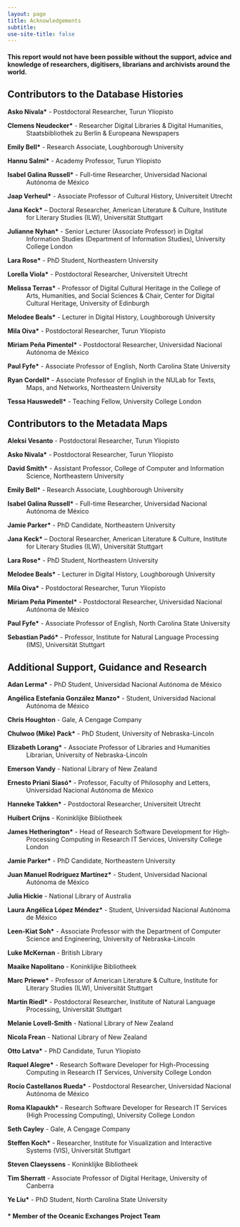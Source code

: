 ```yaml
---
layout: page
title: Acknowledgements
subtitle: 
use-site-title: false
---
```


<style>

li {
	list-style: none;
}

p {
  padding-left: 42px ;
  text-indent: -42px ;
} 

</style>


#### This report would not have been possible without the support, advice and knowledge of researchers, digitisers, librarians and archivists around the world.

## Contributors to the Database Histories

**Asko Nivala\*** - Postdoctoral Researcher, Turun Yliopisto  

**Clemens Neudecker\*** - Researcher Digital Libraries & Digital Humanities, Staatsbibliothek zu Berlin & Europeana Newspapers  

**Emily Bell\*** - Research Associate, Loughborough University  

**Hannu Salmi\*** - Academy Professor, Turun Yliopisto  

**Isabel Galina Russell\*** - Full-time Researcher, Universidad Nacional Autónoma de México  

**Jaap Verheul\*** - Associate Professor of Cultural History, Universiteit Utrecht  

**Jana Keck\*** – Doctoral Researcher, American Literature & Culture, Institute for Literary Studies (ILW), Universität Stuttgart  

**Julianne Nyhan\*** - Senior Lecturer (Associate Professor) in Digital Information Studies (Department of Information Studies), University College London  

**Lara Rose\*** - PhD Student, Northeastern University  

**Lorella Viola\*** - Postdoctoral Researcher, Universiteit Utrecht  

**Melissa Terras\*** - Professor of Digital Cultural Heritage in the College of Arts, Humanities, and Social Sciences & Chair, Center for Digital Cultural Heritage, University of Edinburgh  

**Melodee Beals\*** - Lecturer in Digital History, Loughborough University  

**Mila Oiva\*** - Postdoctoral Researcher, Turun Yliopisto  

**Miriam Peña Pimentel\*** - Postdoctoral Researcher, Universidad Nacional Autónoma de México  

**Paul Fyfe\*** - Associate Professor of English, North Carolina State University  

**Ryan Cordell\*** - Associate Professor of English in the NULab for Texts, Maps, and Networks, Northeastern University  

**Tessa Hauswedell\*** - Teaching Fellow, University College London  

## Contributors to the Metadata Maps


**Aleksi Vesanto** - Postdoctoral Researcher, Turun Yliopisto  

**Asko Nivala\*** - Postdoctoral Researcher, Turun Yliopisto  

**David Smith\*** - Assistant Professor, College of Computer and Information Science, Northeastern University  

**Emily Bell\*** - Research Associate, Loughborough University  

**Isabel Galina Russell\*** - Full-time Researcher, Universidad Nacional Autónoma de México  

**Jamie Parker\*** - PhD Candidate, Northeastern University  

**Jana Keck\*** – Doctoral Researcher, American Literature & Culture, Institute for Literary Studies (ILW), Universität Stuttgart  

**Lara Rose\*** - PhD Student, Northeastern University  

**Melodee Beals\*** - Lecturer in Digital History, Loughborough University  

**Mila Oiva\*** - Postdoctoral Researcher, Turun Yliopisto  

**Miriam Peña Pimentel\*** - Postdoctoral Researcher, Universidad Nacional Autónoma de México  

**Paul Fyfe\*** - Associate Professor of English, North Carolina State University  

**Sebastian Padó\*** - Professor, Institute for Natural Language Processing (IMS), Universität Stuttgart  

## Additional Support, Guidance and Research


**Adan Lerma\*** - PhD Student, Universidad Nacional Autónoma de México  

**Angélica Estefanía González Manzo\*** - Student, Universidad Nacional Autónoma de México  

**Chris Houghton** - Gale, A Cengage Company  

**Chulwoo (Mike) Pack\*** - PhD Student, University of Nebraska-Lincoln  

**Elizabeth Lorang\*** - Associate Professor of Libraries and Humanities Librarian, University of Nebraska-Lincoln  

**Emerson Vandy** - National Library of New Zealand  

**Ernesto Priani Siasó\*** - Professor, Faculty of Philosophy and Letters, Universidad Nacional Autónoma de México  

**Hanneke Takken\*** - Postdoctoral Researcher, Universiteit Utrecht  

**Huibert Crijns** - Koninklijke Bibliotheek  

**James Hetherington\*** - Head of Research Software Development for High-Processing Computing in Research IT Services, University College London  

**Jamie Parker\*** - PhD Candidate, Northeastern University  

**Juan Manuel Rodríguez Martínez\*** - Student, Universidad Nacional Autónoma de México  

**Julia Hickie** - National Library of Australia  

**Laura Angélica López Méndez\*** - Student, Universidad Nacional Autónoma de México  

**Leen-Kiat Soh\*** - Associate Professor with the Department of Computer Science and Engineering, University of Nebraska-Lincoln  

**Luke McKernan** - British Library  

**Maaike Napolitano** - Koninklijke Bibliotheek  

**Marc Priewe\*** - Professor of American Literature & Culture, Institute for Literary Studies (ILW), Universität Stuttgart  

**Martin Riedl\*** - Postdoctoral Researcher, Institute of Natural Language Processing, Universität Stuttgart  

**Melanie Lovell-Smith** - National Library of New Zealand  

**Nicola Frean** - National Library of New Zealand  

**Otto Latva\*** - PhD Candidate, Turun Yliopisto  

**Raquel Alegre\*** - Research Software Developer for High-Processing Computing in Research IT Services, University College London  

**Rocío Castellanos Rueda\*** - Postdoctoral Researcher, Universidad Nacional Autónoma de México  

**Roma Klapaukh\*** - Research Software Developer for Research IT Services (High Processing Computing), University College London  

**Seth Cayley** - Gale, A Cengage Company  

**Steffen Koch\*** - Researcher, Institute for Visualization and Interactive Systems (VIS), Universität Stuttgart  

**Steven Claeyssens** - Koninklijke Bibliotheek  

**Tim Sherratt** - Associate Professor of Digital Heritage, University of Canberra

**Ye Liu\*** - PhD Student, North Carolina State University  
  
#### \* Member of the Oceanic Exchanges Project Team
